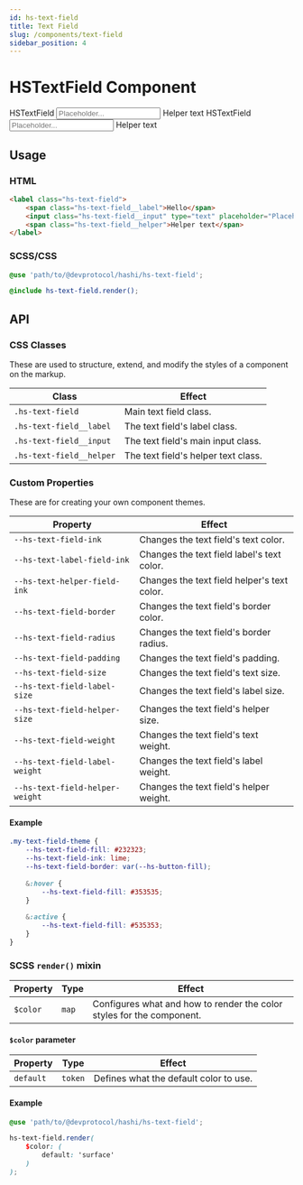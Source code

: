 ```yaml
---
id: hs-text-field
title: Text Field
slug: /components/text-field
sidebar_position: 4
---
```

# HSTextField Component
<div class="hs-component-preview">
    <label class="hs-text-field">
        <span class="hs-text-field__label">HSTextField</span>
        <input class="hs-text-field__input" type="text" placeholder="Placeholder..." />
        <span class="hs-text-field__input__icon"></span>
        <span class="hs-text-field__helper">Helper text</span>
    </label>
    <label class="hs-text-field danger">
        <span class="hs-text-field__label">HSTextField</span>
        <input class="hs-text-field__input" type="text" placeholder="Placeholder..." />
        <span class="hs-text-field__input__icon"></span>
        <span class="hs-text-field__helper">Helper text</span>
    </label>
</div>

## Usage
### HTML
```html
<label class="hs-text-field">
    <span class="hs-text-field__label">Hello</span>
    <input class="hs-text-field__input" type="text" placeholder="Placeholder...">
    <span class="hs-text-field__helper">Helper text</span>
</label>
```

### SCSS/CSS
```scss
@use 'path/to/@devprotocol/hashi/hs-text-field';

@include hs-text-field.render();
```

## API
### CSS Classes
These are used to structure, extend, and modify the styles of a component on the markup.

| Class                    | Effect                              |
|--------------------------|-------------------------------------|
| `.hs-text-field`         | Main text field class.              |
| `.hs-text-field__label`  | The text field's label class.       |
| `.hs-text-field__input`  | The text field's main input class.  |
| `.hs-text-field__helper` | The text field's helper text class. |

### Custom Properties
These are for creating your own component themes.

| Property                        | Effect                                      |
|---------------------------------|---------------------------------------------|
| `--hs-text-field-ink`           | Changes the text field's text color.        |
| `--hs-text-label-field-ink`     | Changes the text field label's text color.  |
| `--hs-text-helper-field-ink`    | Changes the text field helper's text color. |
| `--hs-text-field-border`        | Changes the text field's border color.      |
| `--hs-text-field-radius`        | Changes the text field's border radius.     |
| `--hs-text-field-padding`       | Changes the text field's padding.           |
| `--hs-text-field-size`          | Changes the text field's text size.         |
| `--hs-text-field-label-size`    | Changes the text field's label size.        |
| `--hs-text-field-helper-size`   | Changes the text field's helper size.       |
| `--hs-text-field-weight`        | Changes the text field's text weight.       |
| `--hs-text-field-label-weight`  | Changes the text field's label weight.      |
| `--hs-text-field-helper-weight` | Changes the text field's helper weight.     |

#### Example
```scss
.my-text-field-theme {
    --hs-text-field-fill: #232323;
    --hs-text-field-ink: lime;
    --hs-text-field-border: var(--hs-button-fill);
    
    &:hover {
        --hs-text-field-fill: #353535;
    }
    
    &:active {
        --hs-text-field-fill: #535353;
    }
}
```
### SCSS `render()` mixin
| Property    | Type  | Effect                                                                |
|-------------|-------|-----------------------------------------------------------------------|
| `$color`    | `map` | Configures what and how to render the color styles for the component. |

#### `$color` parameter
| Property  | Type    | Effect                                 |
|-----------|---------|----------------------------------------|
| `default` | `token` | Defines what the default color to use. |

#### Example
```scss
@use 'path/to/@devprotocol/hashi/hs-text-field';

hs-text-field.render(
    $color: (
        default: 'surface'
    )
);
```